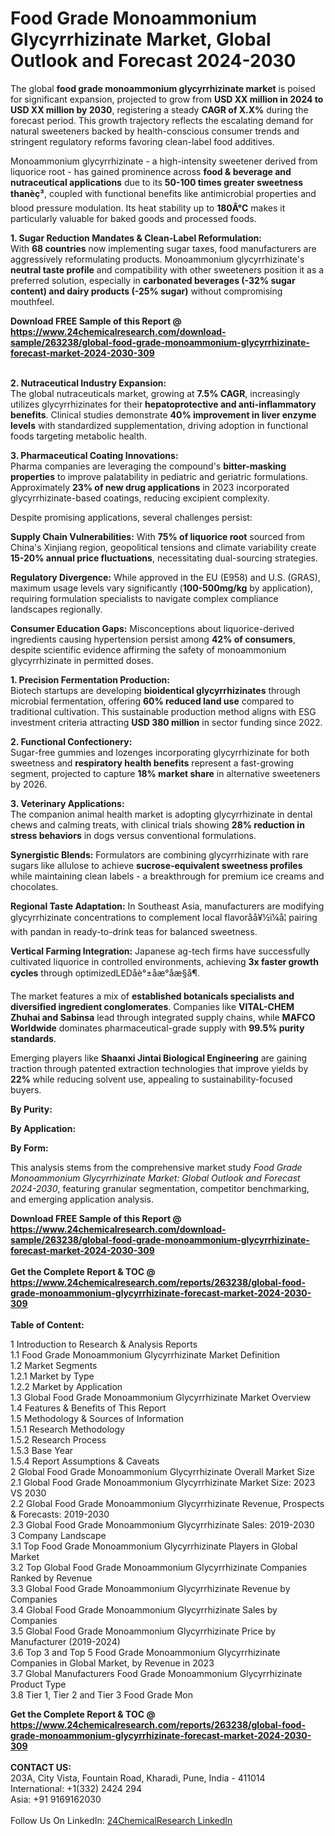 <h1>Food Grade Monoammonium Glycyrrhizinate Market, Global Outlook and Forecast 2024-2030</h1><p>The global <strong>food grade monoammonium glycyrrhizinate market</strong> is poised for significant expansion, projected to grow from <strong>USD XX million in 2024 to USD XX million by 2030</strong>, registering a steady <strong>CAGR of X.X%</strong> during the forecast period. This growth trajectory reflects the escalating demand for natural sweeteners backed by health-conscious consumer trends and stringent regulatory reforms favoring clean-label food additives.</p><p>Monoammonium glycyrrhizinate - a high-intensity sweetener derived from liquorice root - has gained prominence across <strong>food &amp; beverage and nutraceutical applications</strong> due to its <strong>50-100 times greater sweetness thanèç³</strong>, coupled with functional benefits like antimicrobial properties and blood pressure modulation. Its heat stability up to <strong>180Â°C</strong> makes it particularly valuable for baked goods and processed foods.</p><p><strong>1. Sugar Reduction Mandates &amp; Clean-Label Reformulation:</strong><br>
With <strong>68 countries</strong> now implementing sugar taxes, food manufacturers are aggressively reformulating products. Monoammonium glycyrrhizinate's <strong>neutral taste profile</strong> and compatibility with other sweeteners position it as a preferred solution, especially in <strong>carbonated beverages (-32% sugar content) and dairy products (-25% sugar)</strong> without compromising mouthfeel.</p><div><b>Download FREE Sample of this Report @ 
            <a href="https://www.24chemicalresearch.com/download-sample/263238/global-food-grade-monoammonium-glycyrrhizinate-forecast-market-2024-2030-309">
            https://www.24chemicalresearch.com/download-sample/263238/global-food-grade-monoammonium-glycyrrhizinate-forecast-market-2024-2030-309</a></b></div><br><p><strong>2. Nutraceutical Industry Expansion:</strong><br>
The global nutraceuticals market, growing at <strong>7.5% CAGR</strong>, increasingly utilizes glycyrrhizinates for their <strong>hepatoprotective and anti-inflammatory benefits</strong>. Clinical studies demonstrate <strong>40% improvement in liver enzyme levels</strong> with standardized supplementation, driving adoption in functional foods targeting metabolic health.</p><p><strong>3. Pharmaceutical Coating Innovations:</strong><br>
Pharma companies are leveraging the compound's <strong>bitter-masking properties</strong> to improve palatability in pediatric and geriatric formulations. Approximately <strong>23% of new drug applications</strong> in 2023 incorporated glycyrrhizinate-based coatings, reducing excipient complexity.</p><p>Despite promising applications, several challenges persist:</p><p><strong>Supply Chain Vulnerabilities:</strong> With <strong>75% of liquorice root</strong> sourced from China's Xinjiang region, geopolitical tensions and climate variability create <strong>15-20% annual price fluctuations</strong>, necessitating dual-sourcing strategies.</p><p><strong>Regulatory Divergence:</strong> While approved in the EU (E958) and U.S. (GRAS), maximum usage levels vary significantly (<strong>100-500mg/kg</strong> by application), requiring formulation specialists to navigate complex compliance landscapes regionally.</p><p><strong>Consumer Education Gaps:</strong> Misconceptions about liquorice-derived ingredients causing hypertension persist among <strong>42% of consumers</strong>, despite scientific evidence affirming the safety of monoammonium glycyrrhizinate in permitted doses.</p><p><strong>1. Precision Fermentation Production:</strong><br>
Biotech startups are developing <strong>bioidentical glycyrrhizinates</strong> through microbial fermentation, offering <strong>60% reduced land use</strong> compared to traditional cultivation. This sustainable production method aligns with ESG investment criteria attracting <strong>USD 380 million</strong> in sector funding since 2022.</p><p><strong>2. Functional Confectionery:</strong><br>
Sugar-free gummies and lozenges incorporating glycyrrhizinate for both sweetness and <strong>respiratory health benefits</strong> represent a fast-growing segment, projected to capture <strong>18% market share</strong> in alternative sweeteners by 2026.</p><p><strong>3. Veterinary Applications:</strong><br>
The companion animal health market is adopting glycyrrhizinate in dental chews and calming treats, with clinical trials showing <strong>28% reduction in stress behaviors</strong> in dogs versus conventional formulations.</p><p><strong>Synergistic Blends:</strong> Formulators are combining glycyrrhizinate with rare sugars like allulose to achieve <strong>sucrose-equivalent sweetness profiles</strong> while maintaining clean labels - a breakthrough for premium ice creams and chocolates.</p><p><strong>Regional Taste Adaptation:</strong> In Southeast Asia, manufacturers are modifying glycyrrhizinate concentrations to complement local flavoråå¥½ï¼å¦ pairing with pandan in ready-to-drink teas for balanced sweetness.</p><p><strong>Vertical Farming Integration:</strong> Japanese ag-tech firms have successfully cultivated liquorice in controlled environments, achieving <strong>3x faster growth cycles</strong> through optimizedLEDåè°±åæ°åæ§å¶.</p><p>The market features a mix of <strong>established botanicals specialists and diversified ingredient conglomerates</strong>. Companies like <strong>VITAL-CHEM Zhuhai and Sabinsa</strong> lead through integrated supply chains, while <strong>MAFCO Worldwide</strong> dominates pharmaceutical-grade supply with <strong>99.5% purity standards</strong>.</p><p>Emerging players like <strong>Shaanxi Jintai Biological Engineering</strong> are gaining traction through patented extraction technologies that improve yields by <strong>22%</strong> while reducing solvent use, appealing to sustainability-focused buyers.</p><p><strong>By Purity:</strong></p><p><strong>By Application:</strong></p><p><strong>By Form:</strong></p><p>This analysis stems from the comprehensive market study <em>Food Grade Monoammonium Glycyrrhizinate Market: Global Outlook and Forecast 2024-2030</em>, featuring granular segmentation, competitor benchmarking, and emerging application analysis.</p><div><b>Download FREE Sample of this Report @ 
            <a href="https://www.24chemicalresearch.com/download-sample/263238/global-food-grade-monoammonium-glycyrrhizinate-forecast-market-2024-2030-309">
            https://www.24chemicalresearch.com/download-sample/263238/global-food-grade-monoammonium-glycyrrhizinate-forecast-market-2024-2030-309</a></b></div><br><div><b>Get the Complete Report & TOC @ 
            <a href="https://www.24chemicalresearch.com/reports/263238/global-food-grade-monoammonium-glycyrrhizinate-forecast-market-2024-2030-309">
            https://www.24chemicalresearch.com/reports/263238/global-food-grade-monoammonium-glycyrrhizinate-forecast-market-2024-2030-309</a></b></div><br>
            <b>Table of Content:</b><p>1 Introduction to Research & Analysis Reports<br />
    1.1 Food Grade Monoammonium Glycyrrhizinate Market Definition<br />
    1.2 Market Segments<br />
        1.2.1 Market by Type<br />
        1.2.2 Market by Application<br />
    1.3 Global Food Grade Monoammonium Glycyrrhizinate Market Overview<br />
    1.4 Features & Benefits of This Report<br />
    1.5 Methodology & Sources of Information<br />
        1.5.1 Research Methodology<br />
        1.5.2 Research Process<br />
        1.5.3 Base Year<br />
        1.5.4 Report Assumptions & Caveats<br />
2 Global Food Grade Monoammonium Glycyrrhizinate Overall Market Size<br />
    2.1 Global Food Grade Monoammonium Glycyrrhizinate Market Size: 2023 VS 2030<br />
    2.2 Global Food Grade Monoammonium Glycyrrhizinate Revenue, Prospects & Forecasts: 2019-2030<br />
    2.3 Global Food Grade Monoammonium Glycyrrhizinate Sales: 2019-2030<br />
3 Company Landscape<br />
    3.1 Top Food Grade Monoammonium Glycyrrhizinate Players in Global Market<br />
    3.2 Top Global Food Grade Monoammonium Glycyrrhizinate Companies Ranked by Revenue<br />
    3.3 Global Food Grade Monoammonium Glycyrrhizinate Revenue by Companies<br />
    3.4 Global Food Grade Monoammonium Glycyrrhizinate Sales by Companies<br />
    3.5 Global Food Grade Monoammonium Glycyrrhizinate Price by Manufacturer (2019-2024)<br />
    3.6 Top 3 and Top 5 Food Grade Monoammonium Glycyrrhizinate Companies in Global Market, by Revenue in 2023<br />
    3.7 Global Manufacturers Food Grade Monoammonium Glycyrrhizinate Product Type<br />
    3.8 Tier 1, Tier 2 and Tier 3 Food Grade Mon</p><div><b>Get the Complete Report & TOC @ 
            <a href="https://www.24chemicalresearch.com/reports/263238/global-food-grade-monoammonium-glycyrrhizinate-forecast-market-2024-2030-309">
            https://www.24chemicalresearch.com/reports/263238/global-food-grade-monoammonium-glycyrrhizinate-forecast-market-2024-2030-309</a></b></div><br><b>CONTACT US:</b><br>
            203A, City Vista, Fountain Road, Kharadi, Pune, India - 411014<br>
            International: +1(332) 2424 294<br>
            Asia: +91 9169162030 <br><br>
            Follow Us On LinkedIn: <a href="https://www.linkedin.com/company/24chemicalresearch/">24ChemicalResearch LinkedIn</a>